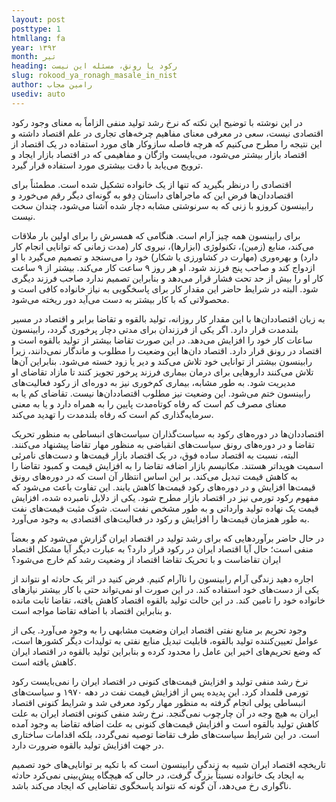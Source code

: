 ```yaml
---
layout: post
posttype: 1
htmllang: fa
year: ۱۳۹۲
month: تیر
heading: رکود یا رونق، مسئله این نیست
slug: rokood_ya_ronagh_masale_in_nist
author: رامین مجاب
usediv: auto
---
```

  

در این نوشته با توضیح این نکته که نرخ رشد تولید منفی الزاماً به معنای وجود رکود اقتصادی نیست، سعی در معرفی معنای مفاهیم چرخه‌های تجاری در علم اقتصاد داشته و این نتیجه را مطرح می‌کنیم که هرچه فاصله سازوکار های مورد استفاده در یک اقتصاد از اقتصاد بازار بیشتر می‌شود، می‌بایست واژگان و مفاهیمی که در اقتصاد بازار ایجاد و ترویج می‌یابد با دقت بیشتری مورد استفاده قرار گیرد.

اقتصادی را درنظر بگیرید که تنها از یک خانواده تشکیل شده است. مطمئناً برای اقتصاددان‌ها فرض این که ماجراهای داستان دِفو به گونه‌ای دیگر رقم می‌خورد و رابینسون کروزو با زنی که به سرنوشتی مشابه دچار شده آشنا می‌شود، چندان سخت نیست.

برای رابینسون همه چیز آرام است. هنگامی که همسرش را برای اولین بار ملاقات می‌کند، منابع (زمین)، تکنولوژی (ابزارها)، نیروی کار (مدت زمانی که توانایی انجام کار دارد) و بهره‌وری (مهارت در کشاورزی یا شکار) خود را می‌سنجد و تصمیم می‌گیرد با او ازدواج کند و صاحب پنج فرزند شود. او هر روز ۹ ساعت کار می‌کند. بیشتر از ۹ ساعت کار او را بیش از حد تحت فشار قرار می‌دهد و بنابراین تصمیم ندارد صاحب فرزند دیگری شود. البته در شرایط حاضر این مقدار کار برای پاسخگویی به نیاز خانواده کافی است و محصولاتی که با کار بیشتر به دست می‌آید دور ریخته می‌شود.

به زبان اقتصاددان‌ها با این مقدار کار روزانه، تولید بالقوه و تقاضا برابر و اقتصاد در مسیر بلندمدت قرار دارد. اگر یکی از فرزندان برای مدتی دچار پرخوری گردد، رابینسون ساعات کار خود را افزایش می‌دهد. در این صورت تقاضا بیشتر از تولید بالقوه است و اقتصاد در رونق قرار دارد. اقتصاد دان‌ها این وضعیت را مطلوب و ماندگار نمی‌دانند، زیرا رابینسون بیشتر از توانایی خود تلاش می‌کند و دیر یا زود خسته می‌شود. بنابراین آن‌ها تلاش می‌کنند داروهایی برای درمان بیماری فرزند پرخور تجویز کنند تا مازاد تقاضای او مدیریت شود. به طور مشابه، بیماری کم‌خوری نیز به دوره‌ای از رکود فعالیت‌های رابینسون ختم می‌شود. این وضعیت نیز مطلوب اقتصاددان‌ها نیست. تقاضای کم یا به معنای مصرف کم است که رفاه کوتاه‌مدت پایین را به همراه دارد و یا به معنی سرمایه‌گذاری کم است که رفاه بلندمدت را تهدید می‌کند.

اقتصاددان‌ها در دوره‌های رکود به سیاست‌گذاران سیاست‌های انبساطی به منظور تحریک تقاضا و در دوره‌های رونق سیاست‌های انقباضی به منظور مهار تقاضا پیشنهاد می‌کنند. البته، نسبت به اقتصاد ساده فوق، در یک اقتصاد بازار قیمت‌ها و دست‌های نامرئی اسمیت هویداتر هستند. مکانیسم بازار اضافه تقاضا را به افزایش قیمت و کمبود تقاضا را به کاهش قیمت‌ تبدیل می‌کند. بر این اساس انتظار آن است که در دوره‌های رونق قیمت‌ها افزایش و در دوره‌های رکود قیمت‌ها کاهش یابند. این تفاوت باعث می‌شود که مفهوم رکود تورمی نیز در اقتصاد بازار مطرح شود. یکی از دلایل نامبرده شده، افزایش قیمت یک نهاده تولید وارداتی و به طور مشخص نفت است. شوک مثبت قیمت‌های نفت به طور همزمان قیمت‌ها را افزایش و رکود در فعالیت‌های اقتصادی به وجود می‌آورد.

در حال حاضر برآوردهایی که برای رشد تولید در اقتصاد ایران گزارش می‌شود کم و بعضاً منفی است؛ حال آیا اقتصاد ایران در رکود قرار دارد؟ به عبارت دیگر آیا مشکل اقتصاد ایران تقاضاست و با تحریک تقاضا اقتصاد از وضعیت رشد کم خارج می‌شود؟

اجاره دهید زندگی آرام رابینسون را ناآرام کنیم. فرض کنید در اثر یک حادثه او نتواند از یکی از دست‌های خود استفاده کند. در این صورت او نمی‌تواند حتی با کار بیشتر نیازهای خانواده خود را تامین کند. در این حالت تولید بالقوه اقتصاد کاهش یافته، تقاضا ثابت مانده و بنابراین اقتصاد با اضافه تقاضا مواجه است.

وجود تحریم بر منابع نفتی اقتصاد ایران وضعیت مشابهی را به وجود می‌آورد. یکی از عوامل تعیین‌کننده تولید بالقوه، قابلیت تبدیل منابع نفتی به تولیدات دیگر کشورها است، که وضع‌ تحریم‌های اخیر این عامل را محدود کرده و بنابراین تولید بالقوه در اقتصاد ایران کاهش یافته است.

نرخ رشد منفی تولید و افزایش قیمت‌های کنونی در اقتصاد ایران را نمی‌بایست رکود تورمی قلمداد کرد. این پدیده پس از افزایش قیمت‌ نفت در دهه ۱۹۷۰ و سیاست‌های انبساطی پولی انجام گرفته به منظور مهار رکود معرفی شد و شرایط کنونی اقتصاد ایران به هیچ وجه در آن چارچوب نمی‌گنجد. نرخ رشد منفی کنونی اقتصاد ایران به علت کاهش تولید بالقوه است و افزایش قیمت‌های کنونی به علت اضافه تقاضا به وجود آمده است. در این شرایط سیاست‌های طرف تقاضا توصیه نمی‌گردد، بلکه اقدامات ساختاری در جهت افزایش تولید بالقوه ضرورت دارد.

تاریخچه اقتصاد ایران شبیه به زندگی رابینسون است که با تکیه بر توانایی‌های خود تصمیم به ایجاد یک خانواده نسبتاً بزرگ گرفت، در حالی که هیچگاه پیش‌بینی نمی‌کرد حادثه ناگواری رخ می‌دهد، آن گونه که نتواند پاسخگوی تقاضایی که ایجاد می‌کند باشد. 